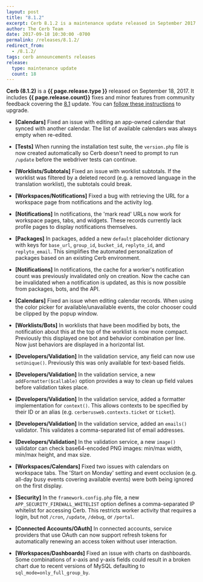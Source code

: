 ```yaml
---
layout: post
title: "8.1.2"
excerpt: Cerb 8.1.2 is a maintenance update released in September 2017 with 18 fixes and minor features from community feedback.
author: The Cerb Team
date: 2017-09-18 10:30:00 -0700
permalink: /releases/8.1.2/
redirect_from:
  - /8.1.2/
tags: cerb announcements releases
release:
  type: maintenance update
  count: 18
---
```


**Cerb (8.1.2)** is a **{{ page.release.type }}** released on September 18, 2017. It includes **{{ page.release.count}}** fixes and minor features from community feedback covering the [8.1](/releases/8.1/) update.  You can [follow these instructions](/docs/upgrading/) to upgrade.

* **[Calendars]** Fixed an issue with editing an app-owned calendar that synced with another calendar. The list of available calendars was always empty when re-edited.

* **[Tests]** When running the installation test suite, the `version.php` file is now created automatically so Cerb doesn't need to prompt to run `/update` before the webdriver tests can continue.

* **[Worklists/Subtotals]** Fixed an issue with worklist subtotals. If the worklist was filtered by a deleted record (e.g. a removed language in the translation worklist), the subtotals could break.

* **[Workspaces/Notifications]** Fixed a bug with retrieving the URL for a workspace page from notifications and the activity log.

* **[Notifications]** In notifications, the 'mark read' URLs now work for workspace pages, tabs, and widgets. These records currently lack profile pages to display notifications themselves.

* **[Packages]** In packages, added a new `default` placeholder dictionary with keys for `base_url`, `group_id`, `bucket_id`, `replyto_id`, and `replyto_email`. This simplifies the automated personalization of packages based on an existing Cerb environment.

* **[Notifications]** In notifications, the cache for a worker's notification count was previously invalidated only on creation. Now the cache can be invalidated when a notification is updated, as this is now possible from packages, bots, and the API.

* **[Calendars]** Fixed an issue when editing calendar records. When using the color picker for available/unavailable events, the color chooser could be clipped by the popup window.

* **[Worklists/Bots]** In worklists that have been modified by bots, the notification about this at the top of the worklist is now more compact. Previously this displayed one bot and behavior combination per line. Now just behaviors are displayed in a horizontal list.

* **[Developers/Validation]** In the validation service, any field can now use `setUnique()`. Previously this was only available for text-based fields.

* **[Developers/Validation]** In the validation service, a new `addFormatter($callable)` option provides a way to clean up field values before validation takes place.

* **[Developers/Validation]** In the validation service, added a formatter implementation for `context()`. This allows contexts to be specified by their ID or an alias (e.g. `cerberusweb.contexts.ticket` or `ticket`).

* **[Developers/Validation]** In the validation service, added an `emails()` validator. This validates a comma-separated list of email addresses.

* **[Developers/Validation]** In the validation service, a new `image()` validator can check base64-encoded PNG images: min/max width, min/max height, and max size.

* **[Workspaces/Calendars]** Fixed two issues with calendars on workspace tabs. The 'Start on Monday' setting and event occlusion (e.g. all-day busy events covering available events) were both being ignored on the first display.

* **[Security]** In the `framework.config.php` file, a new `APP_SECURITY_FIREWALL_WHITELIST` option defines a comma-separated IP whitelist for accessing Cerb. This restricts worker activity that requires a login, but not `/cron`, `/update`, `/debug`, or `/portal`.

* **[Connected Accounts/OAuth]** In connected accounts, service providers that use OAuth can now support refresh tokens for automatically renewing an access token without user interaction.

* **[Workspaces/Dashboards]** Fixed an issue with charts on dashboards. Some combinations of x-axis and y-axis fields could result in a broken chart due to recent versions of MySQL defaulting to `sql_mode=only_full_group_by`.